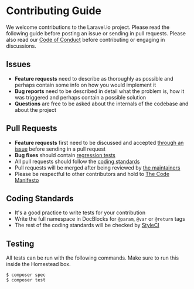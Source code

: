 # Contributing Guide

We welcome contributions to the Laravel.io project. Please read the following guide before posting an issue or sending in pull requests. Please also read our [Code of Conduct](code_of_conduct.md) before contributing or engaging in discussions.

## Issues

- **Feature requests** need to describe as thoroughly as possible and perhaps contain some info on how you would implement it
- **Bug reports** need to be described in detail what the problem is, how it was triggered and perhaps contain a possible solution
- **Questions** are free to be asked about the internals of the codebase and about the project

## Pull Requests

- **Feature requests** first need to be discussed and accepted [through an issue](https://github.com/laravelio/laravel.io/issues/new) before sending in a pull request
- **Bug fixes** should contain [regression tests](https://laracasts.com/lessons/regression-testing)
- All pull requests should follow the [coding standards](#coding-standards)
- Pull requests will be merged after being reviewed by [the maintainers](readme.md#maintainers)
- Please be respectful to other contributors and hold to [The Code Manifesto](http://codemanifesto.com/)

## Coding Standards

- It's a good practice to write tests for your contribution
- Write the full namespace in DocBlocks for `@param`, `@var` or `@return` tags
- The rest of the coding standards will be checked by [StyleCI](https://styleci.io/)

## Testing

All tests can be run with the following commands. Make sure to run this inside the Homestead box.

    $ composer spec
    $ composer test
